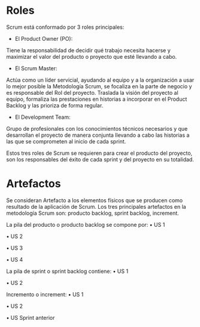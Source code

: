 # Roles
Scrum está conformado por 3 roles principales:
* El Product Owner (PO):

Tiene la responsabilidad de decidir qué trabajo necesita hacerse y maximizar el valor del producto o proyecto que esté llevando a cabo.
* El Scrum Master:

Actúa como un líder servicial, ayudando al equipo y a la organización a usar lo mejor posible  la Metodología Scrum, se focaliza en la parte de negocio y es responsable del Rol del proyecto. Traslada la visión del proyecto al equipo, formaliza las prestaciones en historias a incorporar en el Product Backlog y las prioriza de forma regular.
* El Development Team:

Grupo de profesionales con los conocimientos técnicos necesarios y que desarrollan el proyecto de manera conjunta llevando a cabo las historias a las que se comprometen al inicio de cada sprint.

Estos tres roles de Scrum se requieren para crear el producto del proyecto, son los responsables del éxito de cada sprint y del proyecto en su totalidad.

# Artefactos 

Se consideran Artefacto a los elementos físicos que se producen como resultado de la aplicación de Scrum. Los tres principales artefactos en la metodología Scrum son: producto backlog, sprint backlog, increment.

La pila del producto o producto backlog se compone por:
  •	US 1

  •	US 2

  •	US 3

  •	US 4


La pila de sprint o sprint backlog contiene:
  •	US 1

  •	US 2

Incremento o increment:
  •	US 1

  •	US 2
  
  •	US Sprint anterior

